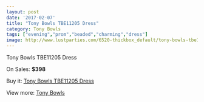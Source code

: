 ```yaml
---
layout: post
date: '2017-02-07'
title: "Tony Bowls TBE11205 Dress"
category: Tony Bowls
tags: ["evening","prom","beaded","charming","dress"]
image: http://www.lustparties.com/6520-thickbox_default/tony-bowls-tbe11205-dress.jpg
---
```

Tony Bowls TBE11205 Dress

On Sales: **$398**
<a href="https://www.lustparties.com/en/tony-bowls/2245-tony-bowls-tbe11205-dress.html"><amp-img layout="responsive" width="600" height="600" src="//www.lustparties.com/6520-thickbox_default/tony-bowls-tbe11205-dress.jpg" alt="Tony Bowls TBE11205 Dress 0" /></a>
<a href="https://www.lustparties.com/en/tony-bowls/2245-tony-bowls-tbe11205-dress.html"><amp-img layout="responsive" width="600" height="600" src="//www.lustparties.com/6523-thickbox_default/tony-bowls-tbe11205-dress.jpg" alt="Tony Bowls TBE11205 Dress 1" /></a>
<a href="https://www.lustparties.com/en/tony-bowls/2245-tony-bowls-tbe11205-dress.html"><amp-img layout="responsive" width="600" height="600" src="//www.lustparties.com/6522-thickbox_default/tony-bowls-tbe11205-dress.jpg" alt="Tony Bowls TBE11205 Dress 2" /></a>
<a href="https://www.lustparties.com/en/tony-bowls/2245-tony-bowls-tbe11205-dress.html"><amp-img layout="responsive" width="600" height="600" src="//www.lustparties.com/6521-thickbox_default/tony-bowls-tbe11205-dress.jpg" alt="Tony Bowls TBE11205 Dress 3" /></a>

Buy it: [Tony Bowls TBE11205 Dress](https://www.lustparties.com/en/tony-bowls/2245-tony-bowls-tbe11205-dress.html "Tony Bowls TBE11205 Dress")

View more: [Tony Bowls](https://www.lustparties.com/en/5-tony-bowls "Tony Bowls")